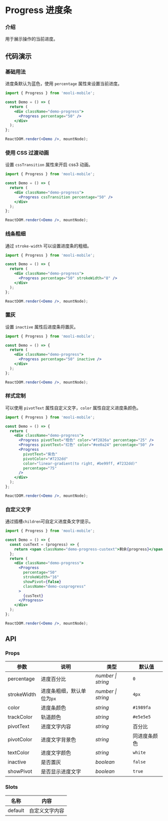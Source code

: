 # Progress 进度条

### 介绍

用于展示操作的当前进度。

## 代码演示

### 基础用法

进度条默认为蓝色，使用 `percentage` 属性来设置当前进度。

```jsx
import { Progress } from 'mooli-mobile';

const Demo = () => {
  return (
    <div className="demo-progress">
      <Progress percentage="50" />
    </div>
  );
};

ReactDOM.render(<Demo />, mountNode);
```

### 使用 CSS 过渡动画

设置 `cssTransition` 属性来开启 css3 动画。

```jsx
import { Progress } from 'mooli-mobile';

const Demo = () => {
  return (
    <div className="demo-progress">
      <Progress cssTransition percentage="50" />
    </div>
  );
};

ReactDOM.render(<Demo />, mountNode);
```

### 线条粗细

通过 `stroke-width` 可以设置进度条的粗细。

```jsx
import { Progress } from 'mooli-mobile';

const Demo = () => {
  return (
    <div className="demo-progress">
      <Progress percentage="50" strokeWidth="8" />
    </div>
  );
};

ReactDOM.render(<Demo />, mountNode);
```

### 置灰

设置 `inactive` 属性后进度条将置灰。

```jsx
import { Progress } from 'mooli-mobile';

const Demo = () => {
  return (
    <div className="demo-progress">
      <Progress percentage="50" inactive />
    </div>
  );
};

ReactDOM.render(<Demo />, mountNode);
```

### 样式定制

可以使用 `pivotText` 属性自定义文字，`color` 属性自定义进度条颜色。

```jsx
import { Progress } from 'mooli-mobile';

const Demo = () => {
  return (
    <div className="demo-progress">
      <Progress pivotText="橙色" color="#f2826a" percentage="25" />
      <Progress pivotText="红色" color="#ee0a24" percentage="50" />
      <Progress
        pivotText="紫色"
        pivotColor="#7232dd"
        color="linear-gradient(to right, #be99ff, #7232dd)"
        percentage="75"
      />
    </div>
  );
};

ReactDOM.render(<Demo />, mountNode);
```

### 自定义文字

通过插槽`children`可自定义进度条文字提示。

```jsx
import { Progress } from 'mooli-mobile';

const Demo = () => {
  const cusText = (progress) => {
    return <span className="demo-progress-custext">剩余{progress}</span>;
  };
  return (
    <div className="demo-progress">
      <Progress
        percentage="50"
        strokeWidth="16"
        showPivot={false}
        className="demo-cusprogress"
      >
        {cusText}
      </Progress>
    </div>
  );
};

ReactDOM.render(<Demo />, mountNode);
```

## API

### Props

| 参数        | 说明                       | 类型               | 默认值       |
| ----------- | -------------------------- | ------------------ | ------------ |
| percentage  | 进度百分比                 | _number \| string_ | `0`          |
| strokeWidth | 进度条粗细，默认单位为`px` | _number \| string_ | `4px`        |
| color       | 进度条颜色                 | _string_           | `#1989fa`    |
| trackColor  | 轨道颜色                   | _string_           | `#e5e5e5`    |
| pivotText   | 进度文字内容               | _string_           | 百分比       |
| pivotColor  | 进度文字背景色             | _string_           | 同进度条颜色 |
| textColor   | 进度文字颜色               | _string_           | `white`      |
| inactive    | 是否置灰                   | _boolean_          | `false`      |
| showPivot   | 是否显示进度文字           | _boolean_          | `true`       |

### Slots

| 名称    | 内容           |
| ------- | -------------- |
| default | 自定义文字内容 |
